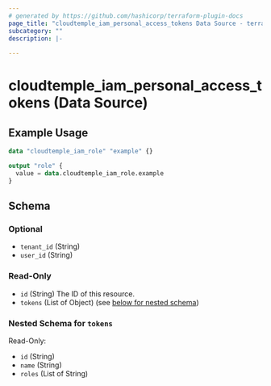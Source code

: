 ```yaml
---
# generated by https://github.com/hashicorp/terraform-plugin-docs
page_title: "cloudtemple_iam_personal_access_tokens Data Source - terraform-provider-cloudtemple"
subcategory: ""
description: |-
  
---
```


# cloudtemple_iam_personal_access_tokens (Data Source)



## Example Usage

```terraform
data "cloudtemple_iam_role" "example" {}

output "role" {
  value = data.cloudtemple_iam_role.example
}
```

<!-- schema generated by tfplugindocs -->
## Schema

### Optional

- `tenant_id` (String)
- `user_id` (String)

### Read-Only

- `id` (String) The ID of this resource.
- `tokens` (List of Object) (see [below for nested schema](#nestedatt--tokens))

<a id="nestedatt--tokens"></a>
### Nested Schema for `tokens`

Read-Only:

- `id` (String)
- `name` (String)
- `roles` (List of String)


